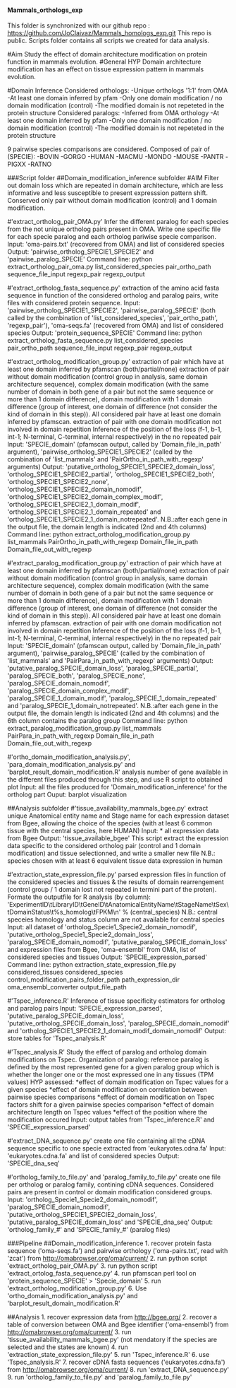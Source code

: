 #### Mammals_orthologs_exp
This folder is synchronized with our github repo : https://github.com/JoClaivaz/Mammals_homologs_exp.git
This repo is public.
Scripts folder contains all scripts we created for data analysis.

#Aim
Study the effect of domain architecture modification on protein function in mammals evolution.
#General HYP
Domain architecture modification has an effect on tissue expression pattern in mammals evolution.

#Domain Inference
Considered orthologs:
  -Unique orthologs '1:1' from OMA
  -At least one domain inferred by pfam
  -Only one domain modification / no domain modification (control)
  -The modified domain is not repeteted in the protein structure
Considered paralogs:
  -Inferred from OMA orthology
  -At least one domain inferred by pfam
  -Only one domain modification / no domain modification (control)
  -The modified domain is not repeteted in the protein structure

9 pairwise species comparisons are considered. Composed of pair of (SPECIE):
	-BOVIN
	-GORGO
	-HUMAN
	-MACMU
	-MONDO
	-MOUSE
	-PANTR
	-PIGXX
	-RATNO


###Script folder
##Domain_modification_inference subfolder
#AIM
Filter out domain loss which are repeated in domain architecture, which are less informative and less susceptible to present expresssion pattern shift. Conserved only pair without domain modification (control) and 1 domain modification.

#'extract_ortholog_pair_OMA.py'
Infer the different paralog for each species from the not unique ortholog pairs present in OMA. Write one specific file for each specie paralog and each ortholog pariwise specie comparison.
Input: 'oma-pairs.txt' (recovered from OMA) and list of considered species
Output: 'pairwise_ortholog_SPECIE1_SPECIE2' and 'pairwise_paralog_SPECIE' 
Command line: python extract_ortholog_pair_oma.py list_considered_species pair_ortho_path sequence_file_input regexp_pair regexp_output

#'extract_ortholog_fasta_sequence.py'
extraction of the amino acid fasta sequence in function of the considered ortholog and paralog pairs, write files with considered protein sequence.
Input: 'pairwise_ortholog_SPECIE1_SPECIE2', 'pairwise_paralog_SPECIE' (both called by the combination of 'list_considered_species', 'pair_ortho_path', 'regexp_pair'), 'oma-seqs.fa' (recovered from OMA) and list of considered species
Output: 'protein_sequence_SPECIE'
Command line: python extract_ortholog_fasta_sequence.py list_considered_species pair_ortho_path sequence_file_input regexp_pair regexp_output

#'extract_ortholog_modification_group.py'
extraction of pair which have at least one domain inferred by pfamscan (both/partial/none)
extraction of pair without domain modification (control group in analysis, same domain architecture sequence), complex domain modification (with the same number of domain in both gene of a pair but not the same sequence or more than 1 domain difference), domain modification with 1 domain difference (group of interest, one domain of difference (not consider the kind of domain in this step)). All considered pair have at least one domain inferred by pfamscan.
extraction of pair with one domain modification not involved in domain repetition
Inference of the position of the loss (f-1, b-1, int-1; N-terminal, C-terminal, internal respectively) in the no repeated pair
Input: 'SPECIE_domain' (pfamscan output, called by 'Domain_file_in_path' argument), 'pairwise_ortholog_SPECIE1_SPECIE2' (called by the combination of 'list_mammals' and 'PairOrtho_in_path_with_regexp' arguments)
Output: 'putative_ortholog_SPECIE1_SPECIE2_domain_loss', 'ortholog_SPECIE1_SPECIE2_partial', 'ortholog_SPECIE1_SPECIE2_both', 'ortholog_SPECIE1_SPECIE2_none', 'ortholog_SPECIE1_SPECIE2_domain_nomodif', 'ortholog_SPECIE1_SPECIE2_domain_complex_modif', 'ortholog_SPECIE1_SPECIE2_1_domain_modif', 'ortholog_SPECIE1_SPECIE2_1_domain_repeated' and 'ortholog_SPECIE1_SPECIE2_1_domain_notrepeated'.
N.B.:after each gene in the output file, the domain length is indicated (2nd and 4th columns)
Command line: python extract_ortholog_modification_group.py list_mammals PairOrtho_in_path_with_regexp Domain_file_in_path Domain_file_out_with_regexp

#'extract_paralog_modification_group.py'
extraction of pair which have at least one domain inferred by pfamscan (both/partial/none)
extraction of pair without domain modification (control group in analysis, same domain architecture sequence), complex domain modification (with the same number of domain in both gene of a pair but not the same sequence or more than 1 domain difference), domain modification with 1 domain difference (group of interest, one domain of difference (not consider the kind of domain in this step)). All considered pair have at least one domain inferred by pfamscan.
extraction of pair with one domain modification not involved in domain repetition
Inference of the position of the loss (f-1, b-1, int-1; N-terminal, C-terminal, internal respectively) in the no repeated pair
Input: 'SPECIE_domain' (pfamscan output, called by 'Domain_file_in_path' argument), 'pairwise_paralog_SPECIE' (called by the combination of 'list_mammals' and 'PairPara_in_path_with_regexp' arguments)
Output: 'putative_paralog_SPECIE_domain_loss', 'paralog_SPECIE_partial', 'paralog_SPECIE_both', 'paralog_SPECIE_none', 'paralog_SPECIE_domain_nomodif', 'paralog_SPECIE_domain_complex_modif', 'paralog_SPECIE_1_domain_modif', 'paralog_SPECIE_1_domain_repeated' and 'paralog_SPECIE_1_domain_notrepeated'.
N.B.:after each gene in the output file, the domain length is indicated (2nd and 4th columns) and the 6th column contains the paralog group
Command line: python extract_paralog_modification_group.py list_mammals PairPara_in_path_with_regexp Domain_file_in_path Domain_file_out_with_regexp

#'ortho_domain_modification_analysis.py', 'para_domain_modification_analysis.py' and 'barplot_result_domain_modification.R'
analysis number of gene available in the different files produced through this step, and use R script to obtained plot
Input: all the files produced for 'Domain_modification_inference' for the ortholog part
Ouput: barplot visualization


##Analysis subfolder
#'tissue_availability_mammals_bgee.py'
extract unique Anatomical entity name and Stage name for each expression dataset from Bgee, allowing the choice of the species (with at least 6 common tissue with the central species, here HUMAN)
Input: * all expression data from Bgee
Output: 'tissue_available_bgee'
This script extract the expression data specific to the considered ortholog pair (control and 1 domain modification) and tissue selectionned, and write a smaller new file
N.B.: species chosen with at least 6 equivalent tissue data expression in human

#'extraction_state_expression_file.py'
parsed expression files in function of the considered species and tissues & the results of domain rearrengement (control group / 1 domain lost not repeated in termini part of the proten). 
Formate the outputfile for R analysis (by column): 'ExperimentID\tLibraryID\tGeneID\tAnatomicalEntityName\tStageName\tSex\tDomainStatus\t%s_homolog\tFPKM\n' % (central_species) 
N.B.: central speceies homology and status column are not available for central species
Input: all dataset of 'ortholog_Specie1_Specie2_domain_nomodif', 'putative_ortholog_Specie1_Specie2_domain_loss', 'paralog_SPECIE_domain_nomodif', 'putative_paralog_SPECIE_domain_loss' and expression files from Bgee, 'oma-ensembl' from OMA, list of considered species and tissues
Output: 'SPECIE_expression_parsed'
Command line: python extraction_state_expression_file.py considered_tissues considered_species control_modification_pairs_folder_path  path_expression_dir oma_ensembl_converter output_file_path

#'Tspec_inference.R'
Inference of tissue specificity estimators for ortholog and paralog pairs
Input: 'SPECIE_expression_parsed', 'putative_paralog_SPECIE_domain_loss', 'putative_ortholog_SPECIE_domain_loss', 'paralog_SPECIE_domain_nomodif' and 'ortholog_SPECIE1_SPECIE2_1_domain_modif_domain_nomodif'
Output: store tables for 'Tspec_analysis.R'

#'Tspec_analysis.R'
Study the effect of paralog and ortholog domain modifications on Tspec.
Organization of paralog: reference paralog is defined by the most represented gene for a given paralog group which is whether the longer one or the most expressed one in any tissues (TPM values)
HYP assessed:
	*effect of domain modification on Tspec values for a given species
	*effect of domain modification on correlation between pairwise species comparisons
	*effect of domain modification on Tspec factors shift for a given pairwise species comparison
	*effect of domain architecture length on Tspec values
	*effect of the position where the modification occured
Input: output tables from 'Tspec_inference.R' and 'SPECIE_expression_parsed'

#'extract_DNA_sequence.py'
create one file containing all the cDNA sequence specific to one specie extracted from 'eukaryotes.cdna.fa'
Input: 'eukaryotes.cdna.fa' and list of considered species
Output: 'SPECIE_dna_seq'

#'ortholog_family_to_file.py' and 'paralog_family_to_file.py'
create one file per ortholog or paralog family, contining cDNA sequences. Considered pairs are present in control or domain modification considered groups.
Input: 'ortholog_Specie1_Specie2_domain_nomodif', 'paralog_SPECIE_domain_nomodif', 'putative_ortholog_SPECIE1_SPECIE2_domain_loss', 'putative_paralog_SPECIE_domain_loss' and 'SPECIE_dna_seq'
Output: 'ortholog_family_#' and 'SPECIE_family_#' (paralog files)

###Pipeline
##Domain_modification_inference
	1. recover protein fasta sequence ('oma-seqs.fa') and pairwise orthology ('oma-pairs.txt', read with 'zcat') from http://omabrowser.org/oma/current/
	2. run python script 'extract_ortholog_pair_OMA.py'
	3. run python script 'extract_ortolog_fasta_sequence.py'
	4. run pfamscan perl tool on 'protein_sequence_SPECIE' > 'Specie_domain'
	5. run 'extract_ortholog_modification_group.py'
	6. Use 'ortho_domain_modification_analysis.py' and 'barplot_result_domain_modification.R'

##Analysis
	1. recover expression data from http://bgee.org/
	2. recover a table of conversion between OMA and Bgee identifier ('oma-ensembl') from http://omabrowser.org/oma/current/
	3. run 'tissue_availability_mammals_bgee.py' (not mendatory if the species are selected and the states are known)
	4. run 'extraction_state_expression_file.py'
	5. run 'Tspec_inference.R'
	6. use 'Tspec_analysis.R'
	7. recover cDNA fasta sequences ('eukaryotes.cdna.fa') from http://omabrowser.org/oma/current/
	8. run 'extract_DNA_sequence.py'
	9. run 'ortholog_family_to_file.py' and 'paralog_family_to_file.py'